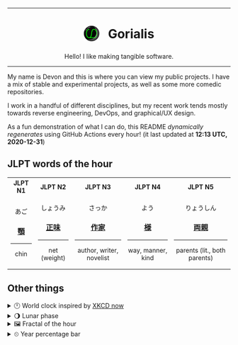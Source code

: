 ***

<h1 align="center">
<sub>
    <img src="readme/resources/avatar.png" height="36">
</sub>
&nbsp;
Gorialis
</h1>
<p align="center">
Hello! I like making tangible software.
</p>

***

My name is Devon and this is where you can view my public projects. I have a mix of stable and experimental projects, as well as some more comedic repositories.

I work in a handful of different disciplines, but my recent work tends mostly towards reverse engineering, DevOps, and graphical/UX design.

As a fun demonstration of what I can do, this README *dynamically regenerates* using GitHub Actions every hour! (it last updated at **12:13 UTC, 2020-12-31**)

<h2>JLPT words of the hour</h2>
<table>
    <tr>
        <th>JLPT N1</th>
        <th>JLPT N2</th>
        <th>JLPT N3</th>
        <th>JLPT N4</th>
        <th>JLPT N5</th>
    </tr>
    <tr>
        <td>
            <p align="center">あご</p>
            <h3 align="center"><b><a href="https://jisho.org/search/%E9%A1%8E">顎</a></b></h3>
            <hr>
            <p align="center">chin</p>
        </td>
        <td>
            <p align="center">しょうみ</p>
            <h3 align="center"><b><a href="https://jisho.org/search/%E6%AD%A3%E5%91%B3">正味</a></b></h3>
            <hr>
            <p align="center">net (weight)</p>
        </td>
        <td>
            <p align="center">さっか</p>
            <h3 align="center"><b><a href="https://jisho.org/search/%E4%BD%9C%E5%AE%B6">作家</a></b></h3>
            <hr>
            <p align="center">author,<wbr> writer,<wbr> novelist</p>
        </td>
        <td>
            <p align="center">よう</p>
            <h3 align="center"><b><a href="https://jisho.org/search/%E6%A7%98">様</a></b></h3>
            <hr>
            <p align="center">way,<wbr> manner,<wbr> kind</p>
        </td>
        <td>
            <p align="center">りょうしん</p>
            <h3 align="center"><b><a href="https://jisho.org/search/%E4%B8%A1%E8%A6%AA">両親</a></b></h3>
            <hr>
            <p align="center">parents (lit.,<wbr> both parents)</p>
        </td>
    </tr>
</table>

<h2>Other things</h2>
<details>
<summary>🕛  World clock inspired by <a href="https://xkcd.com/now">XKCD now</a></summary>

> <img src="generated/now.png" width="512">

</details>
<details>
<summary>🌖 Lunar phase</summary>

The moon is approximately 59.04% through its phase (Waning Gibbous).

</details>
<details>
<summary>&#x1f5bc; Fractal of the hour</summary>

> <img src="generated/fractal.png" width="512">

</details>
<details>
<summary>&#x23f2; Year percentage bar</summary>
<pre><code>2020 [███████████████████▁] 99.87%</code></pre>
</details>
